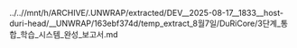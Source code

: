 ../..//mnt/h/ARCHIVE/.UNWRAP/extracted/DEV__2025-08-17__1833__host-duri-head/__UNWRAP/163ebf374d/temp_extract_8월7일/DuRiCore/3단계_통합_학습_시스템_완성_보고서.md
